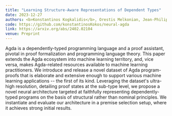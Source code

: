 ```yaml
---
title: "Learning Structure-Aware Representations of Dependent Types"
date: 2023-12-27
authors: <b>Konstantinos Kogkalidis</b>, Orestis Melkonian, Jean-Philippe Bernardy
code: https://github.com/konstantinosKokos/neural-agda
link: https://arxiv.org/abs/2402.02104
venue: Preprint
---
```


Agda is a dependently-typed programming language and a proof assistant, pivotal in proof formalization and programming language theory. This paper extends the Agda ecosystem into machine learning territory, and, vice versa, makes Agda-related resources available to machine learning practitioners. We introduce and release a novel dataset of Agda program-proofs that is elaborate and extensive enough to support various machine learning applications -- the first of its kind. Leveraging the dataset's ultra-high resolution, detailing proof states at the sub-type level, we propose a novel neural architecture targeted at faithfully representing dependently-typed programs on the basis of structural rather than nominal principles. We instantiate and evaluate our architecture in a premise selection setup, where it achieves strong initial results. 